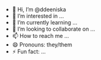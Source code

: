 - 👋 Hi, I’m @ddeeniska
- 👀 I’m interested in ...
- 🌱 I’m currently learning ...
- 💞️ I’m looking to collaborate on ...
- 📫 How to reach me ...
- 😄 Pronouns: they/them
- ⚡ Fun fact: ...

<!---
ddeeniska/ddeeniska is a ✨ special ✨ repository because its `README.md` (this file) appears on your GitHub profile.
You can click the Preview link to take a look at your changes.
--->
